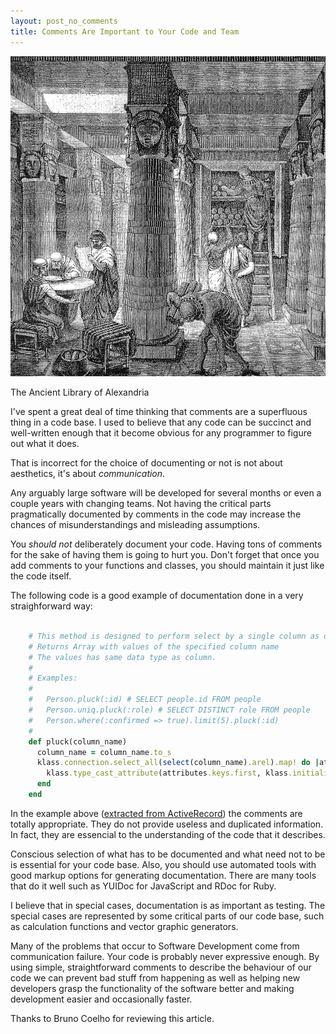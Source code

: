 ```yaml
---
layout: post_no_comments
title: Comments Are Important to Your Code and Team
---
```


![The Ancient Library of Alexandria](/public/images/Ancientlibraryalex.jpg "The Ancient Library of Alexandria")

<span class="image_caption">The Ancient Library of Alexandria</span>

<span class="drops">I</span>'ve spent a great deal of time thinking that comments are a superfluous thing in a code base. I used to believe that any code can be succinct and well-written enough that it become obvious for any programmer to figure out what it does.

That is incorrect for the choice of documenting or not is not about aesthetics, it's about *communication*.

Any arguably large software will be developed for several months or even a couple years with changing teams. Not having the critical parts pragmatically documented by comments in the code may increase the chances of misunderstandings and misleading assumptions.

You *should not* deliberately document your code. Having tons of comments for the sake of having them is going to hurt you. Don't forget that once you add comments to your functions and classes, you should maintain it just like the code itself.

The following code is a good example of documentation done in a very straighforward way:

```ruby

    # This method is designed to perform select by a single column as direct SQL query
    # Returns Array with values of the specified column name
    # The values has same data type as column.
    #
    # Examples:
    #
    #   Person.pluck(:id) # SELECT people.id FROM people
    #   Person.uniq.pluck(:role) # SELECT DISTINCT role FROM people
    #   Person.where(:confirmed => true).limit(5).pluck(:id)
    #
    def pluck(column_name)
      column_name = column_name.to_s
      klass.connection.select_all(select(column_name).arel).map! do |attributes|
        klass.type_cast_attribute(attributes.keys.first, klass.initialize_attributes(attributes))
      end
    end

```

In the example above ([extracted from ActiveRecord]) the comments are totally appropriate. They do not provide useless and duplicated information. In fact, they are essencial to the understanding of the code that it describes.

Conscious selection of what has to be documented and what need not to be is essential for your code base. Also, you should use automated tools with good markup options for generating documentation. There are many tools that do it well such as YUIDoc for JavaScript and RDoc for Ruby.

I believe that in special cases, documentation is as important as testing. The special cases are represented by some critical parts of our code base, such as calculation functions and vector graphic generators.

Many of the problems that occur to Software Development come from communication failure. Your code is probably never expressive enough. By using simple, straightforward comments to describe the behaviour of our code we can prevent bad stuff from happening as well as helping new developers grasp the functionality of the software better and making development easier and occasionally faster.

Thanks to Bruno Coelho for reviewing this article.

[extracted from ActiveRecord]: https://github.com/rails/rails/blob/f8f4ac91203506c94d547ee0ef530bd60faf97ed/activerecord/lib/active_record/relation/calculations.rb
